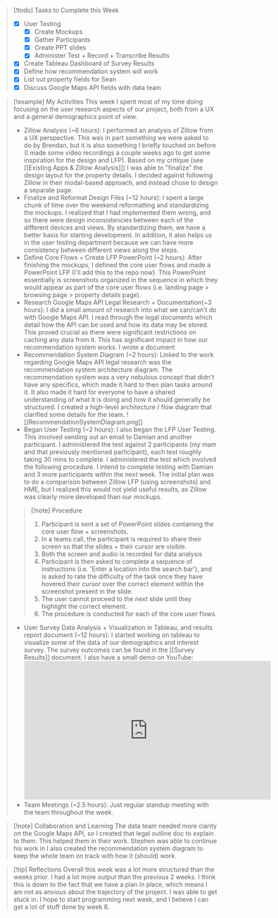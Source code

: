 
> [!todo] Tasks to Complete this Week
> - [x] User Testing
> 	- [x] Create Mockups
> 	- [x] Gather Participants
> 	- [x] Create PPT slides
> 	- [x] Administer Test + Record + Transcribe Results
> - [x] Create Tableau Dashboard of Survey Results
> - [x] Define how recommendation system will work
> - [x] List out property fields for Sean
> - [x] Discuss Google Maps API fields with data team

> [!example] My Activities
> This week I spent most of my time doing focusing on the user research aspects of our project, both from a UX and a general demographics point of view.
>- Zillow Analysis (~6 hours):
>	I performed an analysis of Zillow from a UX perspective. This was in part something we were asked to do by Brendan, but it is also something I briefly touched on before (I made some video recordings a couple weeks ago to get some inspiration for the design and LFP). Based on my critique (see [[Existing Apps & Zillow Analysis]]) I was able to "finalize" the design layout for the property details. I decided against following Zillow in their modal-based approach, and instead chose to design a separate page.
>- Finalize and Reformat Design Files (~12 hours):
>	I spent a large chunk of time over the weekend reformatting and standardizing the mockups. I realized that I had implemented them wrong, and so there were design inconsistencies between each of the different devices and views. By standardizing them, we have a better basis for starting development. In addition, it also helps us in the user testing department because we can have more consistency between different views along the steps.
>- Define Core Flows + Create LFP PowerPoint (~2 hours):
>	After finishing the mockups, I defined the core user flows and made a PowerPoint LFP (I'll add this to the repo now). This PowerPoint essentially is screenshots organized in the sequence in which they would appear as part of the core user flows  (i.e. landing page > browsing page > property details page).
>- Research Google Maps API Legal Research + Documentation(~3 hours): 
>	I did a small amount of research into what we can/can't do with Google Maps API. I read through the legal documents which detail how the API can be used and how its data may be stored. This proved crucial as there were significant restrictions on caching any data from it. This has significant impact in how our recommendation system works. I wrote a document 
>- Recommendation System Diagram (~2 hours):
>	Linked to the work regarding Google Maps API legal research was the recommendation system architecture diagram. The recommendation system was a very nebulous concept that didn't have any specifics, which made it hard to then plan tasks around it. It also made it hard for everyone to have a shared understanding of what it is doing and how it should generally be structured. I created a high-level architecture / flow diagram that clarified some details for the team. ![[RecommendationSystemDiagram.png]]
>- Began User Testing (~2 hours):
>	I also began the LFP User Testing. This involved sending out an email to Damian and another participant. I administered the test against 2 participants (my mam and that previously mentioned participant), each test roughly taking 30 mins to complete. I administered the test which involved the following procedure. I intend to complete testing with Damian and 3 more participants within the next week.
>	The initial plan was to do a comparison between Zillow LFP (using screenshots) and HME, but I realized this would not yield useful results, as Zillow was clearly more developed than our mockups.
>> [!note] Procedure
>> 1. Participant is sent a set of PowerPoint slides containing the core user flow + screenshots. 
>> 2. In a teams call, the participant is required to share their screen so that the slides + their cursor are visible.
>> 3. Both the screen and audio is recorded for data analysis
>> 4. Participant is then asked to complete a sequence of instructions (i.e. 'Enter a location into the search bar'), and is asked to rate the difficulty of the task once they have hovered their cursor over the correct element within the screenshot present in the slide. 
>> 5. The user cannot proceed to the next slide until they highlight the correct element.
>> 6. The procedure is conducted for each of the core user flows.
>- User Survey Data Analysis + Visualization in Tableau, and results report document (~12 hours):
>	I started working on tableau to visualize some of the data of our demographics and interest survey. The survey outcomes can be found in the  [[Survey Results]] document. I also have a small demo on YouTube: 
>	<iframe width="560" height="315" src="https://www.youtube.com/embed/WIS1J4r8D4U?si=cJqnQ1s-4qanYHZY" title="YouTube video player" frameborder="0" allow="accelerometer; autoplay; clipboard-write; encrypted-media; gyroscope; picture-in-picture; web-share" allowfullscreen></iframe>
>- Team Meetings (~2.5 hours):
>	Just regular standup meeting with the team throughout the week.

> [!note] Collaboration and Learning
> The data team needed more clarity on the Google Maps API, so I created that legal outline doc to explain to them. This helped them in their work. Stephen was able to continue his work in I also created the recommendation system diagram to keep the whole team on track with how it (should) work.

> [!tip] Reflections
> Overall this week was a lot more structured than the weeks prior. I had a lot more output than the previous 2 weeks. I think this is down to the fact that we have a plan in place, which means I am not as anxious about the trajectory of the project. I was able to get stuck in.
> I hope to start programming next week, and I believe I can get a lot of stuff done by week 6.

